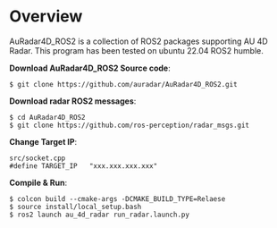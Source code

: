 Overview
========

AuRadar4D_ROS2 is a collection of ROS2 packages supporting AU 4D Radar.
This program has been tested on ubuntu 22.04 ROS2 humble.

**Download AuRadar4D_ROS2 Source code**:
```
$ git clone https://github.com/auradar/AuRadar4D_ROS2.git
```

**Download radar ROS2 messages**:
```
$ cd AuRadar4D_ROS2
$ git clone https://github.com/ros-perception/radar_msgs.git
```

**Change Target IP**:
```
src/socket.cpp
#define TARGET_IP	"xxx.xxx.xxx.xxx"
```
**Compile & Run**:
```
$ colcon build --cmake-args -DCMAKE_BUILD_TYPE=Relaese
$ source install/local_setup.bash
$ ros2 launch au_4d_radar run_radar.launch.py
```

